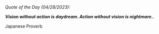 *Quote of the Day (04/28/2023):*

_**Vision without action is daydream. Action without vision is nightmare..**_

Japanese Proverb